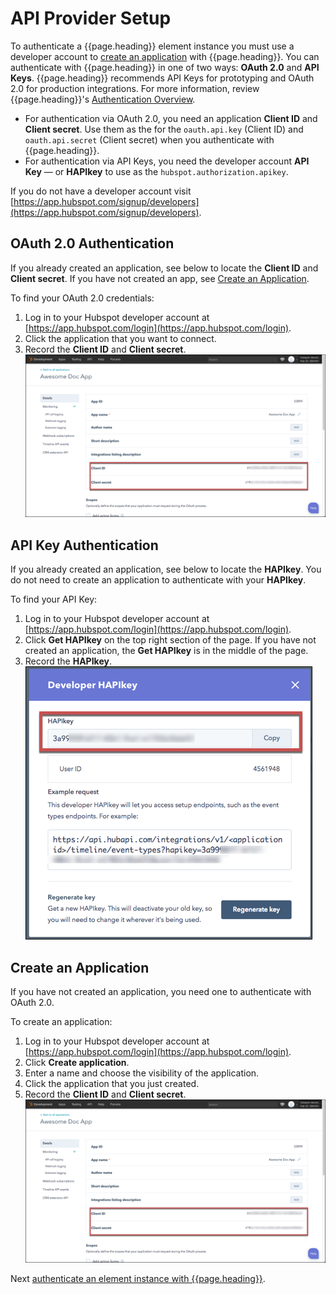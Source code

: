 # API Provider Setup

To authenticate a {{page.heading}} element instance you must use a developer account to  [create an application](#create-an-application) with {{page.heading}}. You can authenticate with {{page.heading}} in one of two ways: **OAuth 2.0** and **API Keys**. {{page.heading}} recommends API Keys for prototyping and OAuth 2.0 for production integrations. For more information, review {{page.heading}}'s [Authentication Overview](https://developers.hubspot.com/docs/methods/auth/oauth-overview).

* For authentication via OAuth 2.0, you need an application **Client ID** and **Client secret**. Use them as the for the `oauth.api.key` (Client ID) and `oauth.api.secret` (Client secret) when you authenticate with {{page.heading}}.
* For authentication via API Keys, you need the developer account **API Key** &mdash; or **HAPIkey** to use as the `hubspot.authorization.apikey`.

If you do not have a developer account visit [https://app.hubspot.com/signup/developers](https://app.hubspot.com/signup/developers).

## OAuth 2.0 Authentication

If you already created an application, see below to locate the **Client ID** and **Client secret**. If you have not created an app, see [Create an Application](#create-an-application).

To find your OAuth 2.0 credentials:

1. Log in to your Hubspot developer account at [https://app.hubspot.com/login](https://app.hubspot.com/login).
2. Click the application that you want to connect.
3. Record the **Client ID** and **Client secret**.
![Client Id and Secret](/assets/img/elements/Hubspot/client-id-secret.png)

## API Key Authentication

If you already created an application, see below to locate the **HAPIkey**. You do not need to create an application to authenticate with your **HAPIkey**.

To find your API Key:

1. Log in to your Hubspot developer account at [https://app.hubspot.com/login](https://app.hubspot.com/login).
2. Click **Get HAPIkey** on the top right section of the page. If you have not created an application, the **Get HAPIkey** is in the middle of the page.
3. Record the **HAPIkey**.
![HAPIkey](/assets/img/elements/Hubspot/HAPIkey.png)


## Create an Application

If you have not created an application, you need one to authenticate with OAuth 2.0.

To create an application:

1. Log in to your Hubspot developer account at [https://app.hubspot.com/login](https://app.hubspot.com/login).
2. Click **Create application**.
3. Enter a name and choose the visibility of the application.
4. Click the application that you just created.
3. Record the **Client ID** and **Client secret**.
![Client Id and Secret](/assets/img/elements/Hubspot/client-id-secret.png)

Next [authenticate an element instance with {{page.heading}}](authenticate.html).
